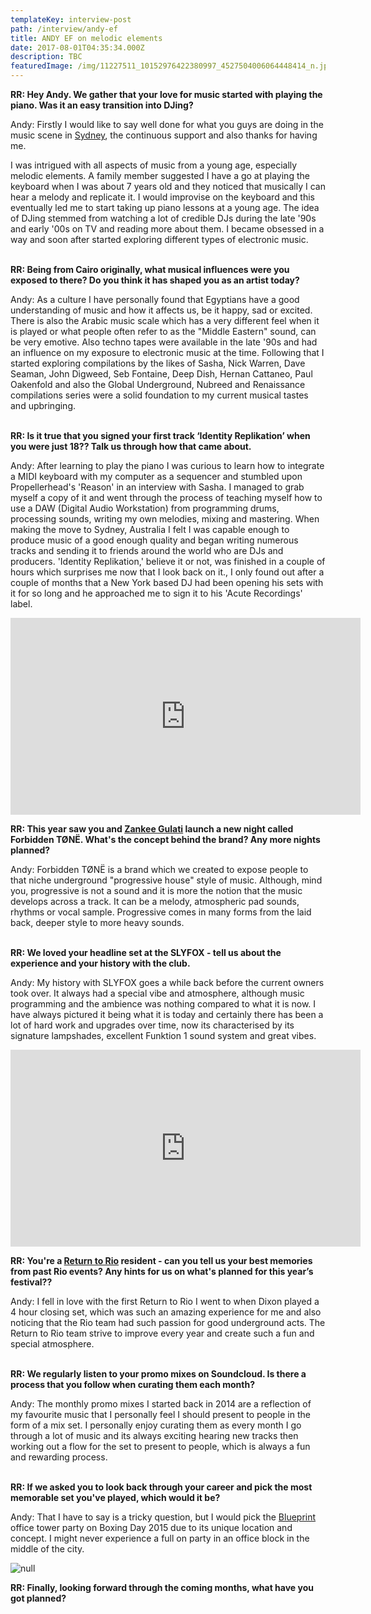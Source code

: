 ```yaml
---
templateKey: interview-post
path: /interview/andy-ef
title: ANDY EF on melodic elements
date: 2017-08-01T04:35:34.000Z
description: TBC
featuredImage: /img/11227511_10152976422380997_4527504006064448414_n.jpg
---
```



**RR: Hey Andy. We gather that your love for music started with playing the piano. Was it an easy transition into DJing?**

Andy: Firstly I would like to say well done for what you guys are doing in the music scene in [Sydney](https://www.ravereviewz.net/Events-Location/Sydney), the continuous support and also thanks for having me. 

I was intrigued with all aspects of music from a young age, especially melodic elements. A family member suggested I have a go at playing the keyboard when I was about 7 years old and they noticed that musically I can hear a melody and replicate it. I would improvise on the keyboard and this eventually led me to start taking up piano lessons at a young age. The idea of DJing stemmed from watching a lot of credible DJs during the late '90s and early '00s on TV and reading more about them. I became obsessed in a way and soon after started exploring different types of electronic music.
<br><br>

**RR: Being from Cairo originally, what musical influences were you exposed to there? Do you think it has shaped you as an artist today?**

Andy: As a culture I have personally found that Egyptians have a good understanding of music and how it affects us, be it happy, sad or excited. There is also the Arabic music scale which has a very different feel when it is played or what people often refer to as the "Middle Eastern" sound, can be very emotive. Also techno tapes were available in the late '90s and had an influence on my exposure to electronic music at the time. Following that I started exploring compilations by the likes of Sasha, Nick Warren, Dave Seaman, John Digweed, Seb Fontaine, Deep Dish, Hernan Cattaneo, Paul Oakenfold and also the Global Underground, Nubreed and Renaissance compilations series were a solid foundation to my current musical tastes and upbringing.
<br><br>

**RR: Is it true that you signed your first track ‘Identity Replikation’ when you were just 18?? Talk us through how that came about.**

Andy: After learning to play the piano I was curious to learn how to integrate a MIDI keyboard with my computer as a sequencer and stumbled upon Propellerhead's 'Reason' in an interview with Sasha. I managed to grab myself a copy of it and went through the process of teaching myself how to use a DAW (Digital Audio Workstation) from programming drums, processing sounds, writing my own melodies, mixing and mastering. When making the move to Sydney, Australia I felt I was capable enough to produce music of a good enough quality and began writing numerous tracks and sending it to friends around the world who are DJs and producers. 'Identity Replikation,' believe it or not, was finished in a couple of hours which surprises me now that I look back on it., I only found out after a couple of months that a New York based DJ had been opening his sets with it for so long and he approached me to sign it to his 'Acute Recordings' label.

<iframe width="560" height="315" src="https://www.youtube.com/embed/oZ4RcJ2ERyI" frameborder="0" allow="autoplay; encrypted-media" allowfullscreen></iframe>

**RR: This year saw you and [Zankee Gulati](https://magazine.ravereviewz.net/interview/zankee-gulati-bootz-n-catz) launch a new night called Forbidden TØNË. What's the concept behind the brand? Any more nights planned?**

Andy: Forbidden TØNË is a brand which we created to expose people to that niche underground "progressive house" style of music. Although, mind you, progressive is not a sound and it is more the notion that the music develops across a track. It can be a melody, atmospheric pad sounds, rhythms or vocal sample. Progressive comes in many forms from the laid back, deeper style to more heavy sounds. 
<br><br>

**RR: We loved your headline set at the SLYFOX - tell us about the experience and your history with the club.**

Andy: My history with SLYFOX goes a while back before the current owners took over. It always had a special vibe and atmosphere, although music programming and the ambience was nothing compared to what it is now. I have always pictured it being what it is today and certainly there has been a lot of hard work and upgrades over time, now its characterised by its signature lampshades, excellent Funktion 1 sound system and great vibes.

<iframe src="https://www.facebook.com/plugins/video.php?href=https%3A%2F%2Fwww.facebook.com%2Fravereviewz%2Fvideos%2F628355170848836%2F&show_text=0&width=560" width="560" height="315" style="border:none;overflow:hidden" scrolling="no" frameborder="0" allowTransparency="true" allowFullScreen="true"></iframe>

**RR: You're a [Return to Rio](https://magazine.ravereviewz.net/interview/ricky-cooper/) resident - can you tell us your best memories from past Rio events? Any hints for us on what's planned for this year’s festival??**

Andy: I fell in love with the first Return to Rio I went to when Dixon played a 4 hour closing set, which was such an amazing experience for me and also noticing that the Rio team had such passion for good underground acts. The Return to Rio team strive to improve every year and create such a fun and special atmosphere. 
<br><br>

**RR: We regularly listen to your promo mixes on Soundcloud. Is there a process that you follow when curating them each month?**

Andy: The monthly promo mixes I started back in 2014 are a reflection of my favourite music that I personally feel I should present to people in the form of a mix set. I personally enjoy curating them as every month I go through a lot of music and its always exciting hearing new tracks then working out a flow for the set to present to people, which is always a fun and rewarding process.
<br><br>

**RR: If we asked you to look back through your career and pick the most memorable set you've played, which would it be?**

Andy: That I have to say is a tricky question, but I would pick the [Blueprint](https://magazine.ravereviewz.net/interview/ben-nott-blueprint) office tower party on Boxing Day 2015 due to its unique location and concept. I might never experience a full on party in an office block in the middle of the city.

![null](/img/andy-ef-blueprint.jpg)

**RR: Finally, looking forward through the coming months, what have you got planned?**
